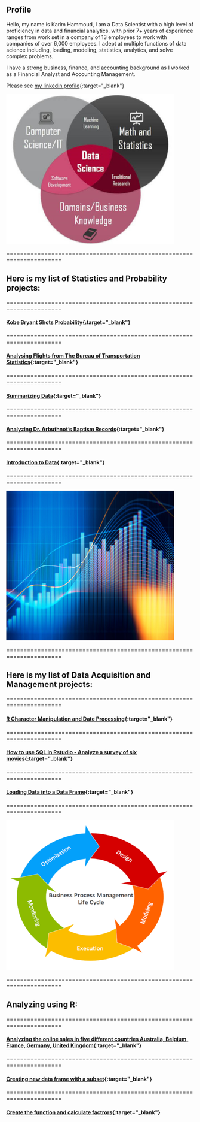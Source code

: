 ## Profile
Hello, my name is Karim Hammoud, I am a Data Scientist with a high level of proficiency in data and financial analytics. with prior 7+ years of experience ranges from work set in a company of 13 employees to work with companies of over 6,000 employees. I adept at multiple functions of data science including, loading, modeling, statistics, analytics, and solve complex problems.

I have a strong business, finance, and accounting background as I worked as a Financial Analyst and Accounting Management.

Please see [my linkedin profile](https://www.linkedin.com/in/karimhamoud/){:target="_blank"}

<img src="images/Image1.jpg" width="450" height="400" >

======================================================================


## Here is my list of Statistics and Probability projects:

======================================================================


#### [Kobe Bryant Shots Probability](https://rpubs.com/karim7mod/659991){:target="_blank"}


======================================================================


#### [Analysing Flights from The Bureau of Transportation Statistics](https://rpubs.com/karim7mod/656751){:target="_blank"}


======================================================================


#### [Summarizing Data](https://rpubs.com/karim7mod/659738){:target="_blank"}


======================================================================


#### [Analyzing Dr. Arbuthnot’s Baptism Records](https://rpubs.com/karim7mod/654382){:target="_blank"}


======================================================================


#### [Introduction to Data](https://rpubs.com/karim7mod/653815){:target="_blank"}


======================================================================

<img src="images/Image2.jpg" width="450" height="400" >

======================================================================


## Here is my list of Data Acquisition and Management projects:


======================================================================


#### [R Character Manipulation and Date Processing](https://rpubs.com/karim7mod/659719){:target="_blank"}


======================================================================


#### [How to use SQL in Rstudio - Analyze a survey of six movies](https://rpubs.com/karim7mod/658836){:target="_blank"}


======================================================================


#### [Loading Data into a Data Frame](https://rpubs.com/karim7mod/653816){:target="_blank"}


======================================================================


<img src="images/Image3.png" width="450" height="400" >

======================================================================

## Analyzing using R:

======================================================================


#### [Analyzing the online sales in five different countries Australia, Belgium, France, Germany, United Kingdom](https://rpubs.com/karim7mod/643107){:target="_blank"}


======================================================================


#### [Creating new data frame with a subset](https://rpubs.com/karim7mod/641568){:target="_blank"}


======================================================================


#### [Create the function and calculate factrors](https://rpubs.com/karim7mod/639344){:target="_blank"}
